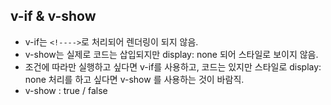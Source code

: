 ## v-if & v-show


* v-if는 `<!---->`로 처리되어 렌더링이 되지 않음.  
* v-show는 실제로 코드는 삽입되지만 display: none 되어 스타일로 보이지 않음.
* 조건에 따라만 실행하고 싶다면 v-if를 사용하고, 코드는 있지만 스타일로 display: none 처리를 하고 싶다면 v-show 를 사용하는 것이 바람직.
* v-show : true / false
